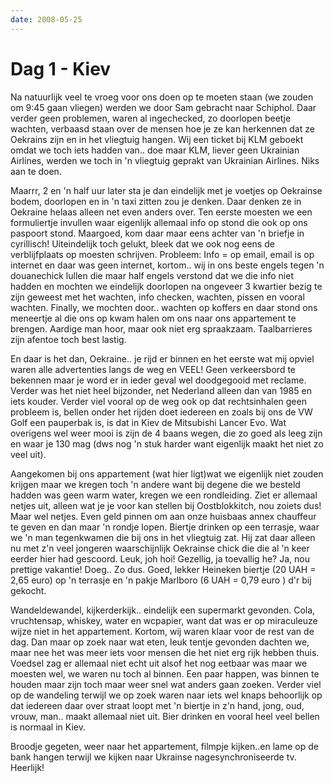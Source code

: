 ```yaml
---
date: 2008-05-25
---
```


# Dag 1 - Kiev

Na natuurlijk veel te vroeg voor ons doen op te moeten staan (we zouden om 9:45 gaan vliegen) werden we door Sam gebracht naar Schiphol. Daar verder geen problemen, waren al ingechecked, zo doorlopen beetje wachten, verbaasd staan over de mensen hoe je ze kan herkennen dat ze Oekrains zijn en in het vliegtuig hangen. Wij een ticket bij KLM geboekt omdat we toch iets hadden van.. doe maar KLM, liever geen Ukrainian Airlines, werden we toch in 'n vliegtuig geprakt van Ukrainian Airlines. Niks aan te doen.

Maarrr, 2 en 'n half uur later sta je dan eindelijk met je voetjes op Oekrainse bodem, doorlopen en in 'n taxi zitten zou je denken. Daar denken ze in Oekraine helaas alleen net even anders over. Ten eerste moesten we een formuliertje invullen waar eigenlijk allemaal info op stond die ook op ons paspoort stond. Maargoed, kom daar maar eens achter van 'n briefje in cyrillisch! Uiteindelijk toch gelukt, bleek dat we ook nog eens de verblijfplaats op moesten schrijven. Probleem: Info = op email, email is op internet en daar was geen internet, kortom.. wij in ons beste engels tegen 'n douanechick lullen die maar half engels verstond dat we die info niet hadden en mochten we eindelijk doorlopen na ongeveer 3 kwartier bezig te zijn geweest met het wachten, info checken, wachten, pissen en vooral wachten. Finally, we mochten door.. wachten op koffers en daar stond ons meneertje al die ons op kwam halen om ons naar ons appartement te brengen. Aardige man hoor, maar ook niet erg spraakzaam. Taalbarrieres zijn afentoe toch best lastig.

En daar is het dan, Oekraine.. je rijd er binnen en het eerste wat mij opviel waren alle advertenties langs de weg en VEEL! Geen verkeersbord te bekennen maar je word er in ieder geval wel doodgegooid met reclame. Verder was het niet heel bijzonder, net Nederland alleen dan van 1985 en iets kouder. Verder viel vooral op de weg ook op dat rechtsinhalen geen probleem is, bellen onder het rijden doet iedereen en zoals bij ons de VW Golf een pauperbak is, is dat in Kiev de Mitsubishi Lancer Evo. Wat overigens wel weer mooi is zijn de 4 baans wegen, die zo goed als leeg zijn en waar je 130 mag (dws nog 'n stuk harder want eigenlijk maakt het niet zo veel uit).

Aangekomen bij ons appartement (wat hier ligt)wat we eigenlijk niet zouden krijgen maar we kregen toch 'n andere want bij degene die we besteld hadden was geen warm water, kregen we een rondleiding. Ziet er allemaal netjes uit, alleen wat je je voor kan stellen bij Oostblokkitch, nou zoiets dus! Maar wel netjes. Even geld pinnen om aan onze huisbaas annex chauffeur te geven en dan maar 'n rondje lopen. Biertje drinken op een terrasje, waar we 'n man tegenkwamen die bij ons in het vliegtuig zat. Hij zat daar alleen nu met z'n veel jongeren waarschijnlijk Oekrainse chick die die al 'n keer eerder hier had gescoord. Leuk, joh hoi! Gezellig, ja toevallig he? Ja, nou prettige vakantie! Doeg.. Zo dus. Goed, lekker Heineken biertje (20 UAH = 2,65 euro) op 'n terrasje en 'n pakje Marlboro (6 UAH = 0,79 euro ) d'r bij gekocht.

Wandeldewandel, kijkerderkijk.. eindelijk een supermarkt gevonden. Cola, vruchtensap, whiskey, water en wcpapier, want dat was er op miraculeuze wijze niet in het appartement. Kortom, wij waren klaar voor de rest van de dag. Dan maar op zoek naar wat eten, leuk tentje gevonden dachten we, maar nee het was meer iets voor mensen die het niet erg rijk hebben thuis. Voedsel zag er allemaal niet echt uit alsof het nog eetbaar was maar we moesten wel, we waren nu toch al binnen. Een paar happen, was binnen te houden maar zijn toch maar weer snel wat anders gaan zoeken. Verder viel op de wandeling terwijl we op zoek waren naar iets wel knaps behoorlijk op dat iedereen daar over straat loopt met 'n biertje in z'n hand, jong, oud, vrouw, man.. maakt allemaal niet uit. Bier drinken en vooral heel veel bellen is normaal in Kiev.

Broodje gegeten, weer naar het appartement, filmpje kijken..en lame op de bank hangen terwijl we kijken naar Ukrainse nagesynchroniseerde tv. Heerlijk!
